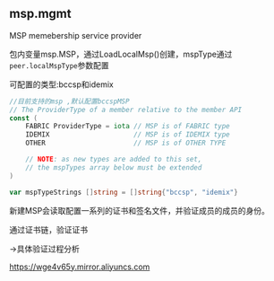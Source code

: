 ## msp.mgmt

MSP memebership service provider

包内变量msp.MSP，通过LoadLocalMsp()创建，mspType通过```peer.localMspType```参数配置

可配置的类型:bccsp和idemix   
```go
//目前支持的msp ,默认配置bccspMSP
// The ProviderType of a member relative to the member API
const (
	FABRIC ProviderType = iota // MSP is of FABRIC type
	IDEMIX                     // MSP is of IDEMIX type
	OTHER                      // MSP is of OTHER TYPE

	// NOTE: as new types are added to this set,
	// the mspTypes array below must be extended
)

var mspTypeStrings []string = []string{"bccsp", "idemix"}
```

新建MSP会读取配置一系列的证书和签名文件，并验证成员的成员的身份。

通过证书链，验证证书

->具体验证过程分析




https://wge4v65y.mirror.aliyuncs.com


